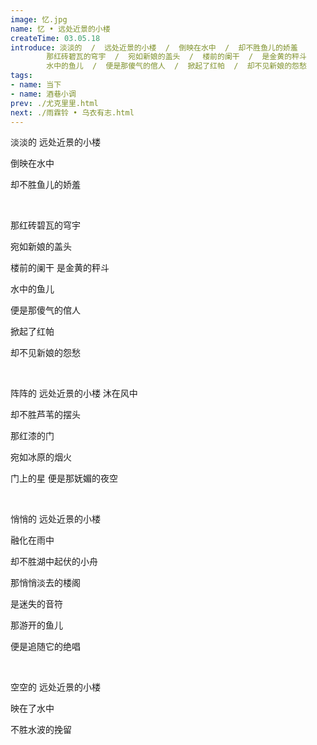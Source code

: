 ```yaml
---
image: 忆.jpg
name: 忆 • 远处近景的小楼
createTime: 03.05.18
introduce: 淡淡的  /  远处近景的小楼  /  倒映在水中  /  却不胜鱼儿的娇羞
        那红砖碧瓦的穹宇  /  宛如新娘的盖头  /  楼前的阑干  /  是金黄的秤斗
        水中的鱼儿  /  便是那傻气的倌人  /  掀起了红帕  /  却不见新娘的怨愁
tags: 
- name: 当下
- name: 酒巷小调
prev: ./尤克里里.html
next: ./雨霖铃 • 乌衣有志.html
---
```


淡淡的 远处近景的小楼

倒映在水中

却不胜鱼儿的娇羞

<br />

那红砖碧瓦的穹宇

宛如新娘的盖头

楼前的阑干 是金黄的秤斗

水中的鱼儿

便是那傻气的倌人

掀起了红帕

却不见新娘的怨愁

<br />

阵阵的 远处近景的小楼
沐在风中

却不胜芦苇的摆头

那红漆的门

宛如冰原的烟火

门上的星 便是那妩媚的夜空

<br />

悄悄的 远处近景的小楼

融化在雨中

却不胜湖中起伏的小舟

那悄悄淡去的楼阁

是迷失的音符

那游开的鱼儿

便是追随它的绝唱

<br />

空空的 远处近景的小楼

映在了水中

不胜水波的挽留